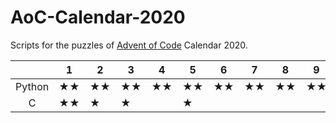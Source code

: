 # AoC-Calendar-2020
Scripts for the puzzles of [Advent of Code](https://adventofcode.com/) Calendar 2020.

|        | 1 | 2 | 3 | 4 | 5 | 6 | 7 | 8 | 9 | 10 | 11 | 12 | 13 | 14 | 15 | 16 | 17 | 18 | 19 | 20 | 21 | 22 | 23 | 24 | 25 |
|:------:|---|---|---|---|---|---|---|---|---|----|----|----|----|----|----|----|----|----|----|----|----|----|----|----|----|
| Python |★★ |★★ |★★|★★ |★★ |★★ |★★|★★ |★★ |★★  |★★ |★★  |★   |★★  |★★ |★★  |★★  |★★  |★   |    |    |★   |★  |★★  |★   |
|    C   |★★|★ |★  |   |★  |   |   |   |   |    |    |    |    |    |    |    |    |    |    |    |    |    |    |    |    |
